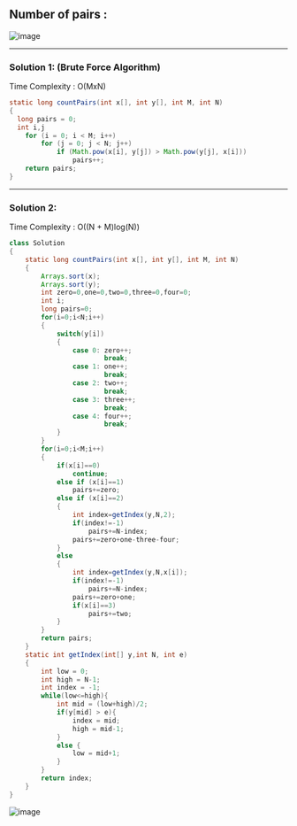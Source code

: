 ## Number of pairs :

![image](https://user-images.githubusercontent.com/23376002/174342272-39eab18b-07dc-4933-ab1e-1b4d09fbda51.png)


--------------------------------------------------------------------------------------------------------------------------------------


### Solution 1: (Brute Force Algorithm)

Time Complexity : O(MxN)


```java
static long countPairs(int x[], int y[], int M, int N)
{
  long pairs = 0;
  int i,j
    for (i = 0; i < M; i++)
        for (j = 0; j < N; j++)
            if (Math.pow(x[i], y[j]) > Math.pow(y[j], x[i]))
                pairs++;
    return pairs;
}
```


--------------------------------------------------------------------------------------------------------------------------------------


### Solution 2:

Time Complexity : O((N + M)log(N))

```java
class Solution
{
    static long countPairs(int x[], int y[], int M, int N)
    {
        Arrays.sort(x);
        Arrays.sort(y);
        int zero=0,one=0,two=0,three=0,four=0;
        int i;
        long pairs=0;
        for(i=0;i<N;i++)
        {
            switch(y[i])
            {
                case 0: zero++;
                        break;
                case 1: one++;
                        break;
                case 2: two++;
                        break;
                case 3: three++;
                        break;
                case 4: four++;
                        break;
            }
        }
        for(i=0;i<M;i++)
        {
            if(x[i]==0)
                continue;
            else if (x[i]==1)
                pairs+=zero;
            else if (x[i]==2)
            {
                int index=getIndex(y,N,2);
                if(index!=-1)
                    pairs+=N-index;
                pairs+=zero+one-three-four; 
            }
            else
            {
                int index=getIndex(y,N,x[i]);
                if(index!=-1)
                    pairs+=N-index;
                pairs+=zero+one;
                if(x[i]==3)
                    pairs+=two;
            }
        }
        return pairs;
    }
    static int getIndex(int[] y,int N, int e)
    {
        int low = 0;
        int high = N-1;
        int index = -1;
        while(low<=high){
            int mid = (low+high)/2;
            if(y[mid] > e){
                index = mid;
                high = mid-1;
            }
            else {
                low = mid+1;
            }
        }
        return index;
    }
}
```

![image](https://user-images.githubusercontent.com/23376002/153711220-dc8af863-835d-4c73-9d1e-28c42509909e.png)




